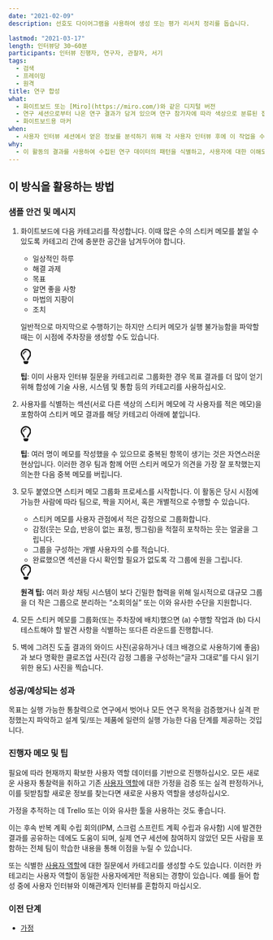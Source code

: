 ```yaml
---
date: "2021-02-09"
description: 선호도 다이어그램을 사용하여 생성 또는 평가 리서치 정리를 돕습니다.

lastmod: "2021-03-17"
length: 인터뷰당 30~60분
participants: 인터뷰 진행자, 연구자, 관찰자, 서기
tags:
  - 검색
  - 프레이밍
  - 원격
title: 연구 합성
what:
  - 화이트보드 또는 [Miro](https://miro.com/)와 같은 디지털 버전
  - 연구 세션으로부터 나온 연구 결과가 담겨 있으며 연구 참가자에 따라 색상으로 분류된 접착식 메모
  - 화이트보드용 마커
when:
  - 사용자 인터뷰 세션에서 얻은 정보를 분석하기 위해 각 사용자 인터뷰 후에 이 작업을 수행하는 것이 이상적입니다.
why:
  - 이 활동의 결과를 사용하여 수집된 연구 데이터의 패턴을 식별하고, 사용자에 대한 이해도를 향상하며, 취할 수 있는 조치 항목(결론이 나지 않는 결과를 확인하기 위한 재검사 포함)을 식별합니다. 이러한 결과는 개인(즉, 인구 통계, 행동, 우려 사항, 동기 부여 요인 등)을 대상으로 수행한 가정의 옳고 그름을 판별할 수 있습니다. 결과를 바탕으로 행동의 원인과 취해야 할 조치에 대해 대화를 나눌 수 있습니다.
---
```


<h2 id="how-to-use-this-method">이 방식을 활용하는
방법</h2>

<div class="bg-gray-dark p-lg-5 p-3 mb-4"><div
class="col-lg-9"><h3
id="sample-agenda--prompts">샘플 안건 및 메시지</h3>

<ol>

<li>

<p>화이트보드에 다음 카테고리를 작성합니다. 이때 많은 수의 스티커 메모를 붙일 수 있도록 카테고리 간에 충분한
공간을 남겨두어야 합니다.</p>

<ul>

<li>일상적인 하루</li>

<li>해결 과제</li>

<li>목표</li>

<li>알면 좋을 사항</li>

<li>마법의 지팡이</li>

<li>조치</li>

</ul>

<p>일반적으로 마지막으로 수행하기는 하지만 스티커 메모가 실행 불가능함을 파악할 때는 이 시점에 주차장을 생성할
수도 있습니다.</p>

<div class="callout td-box--gray-darkest p-3 my-5
border-bottom border-right border-left border-top row"><div
class="col-1 row align-items-center
justify-content-center"><svg height="30"
aria-hidden="true" focusable="false"
data-prefix="far" data-icon="lightbulb"
role="img" xmlns="http://www.w3.org/2000/svg"
viewBox="0 0 352 512" class="svg-inline--fa
fa-lightbulb"><path fill="currentColor"
d="M176 80c-52.94 0-96 43.06-96 96 0 8.84 7.16 16 16 16s16-7.16
16-16c0-35.3 28.72-64 64-64 8.84 0 16-7.16 16-16s-7.16-16-16-16zM96.06
459.17c0 3.15.93 6.22 2.68 8.84l24.51 36.84c2.97 4.46 7.97 7.14 13.32
7.14h78.85c5.36 0 10.36-2.68 13.32-7.14l24.51-36.84c1.74-2.62 2.67-5.7
2.68-8.84l.05-43.18H96.02l.04 43.18zM176 0C73.72 0 0 82.97 0 176c0
44.37 16.45 84.85 43.56 115.78 16.64 18.99 42.74 58.8 52.42
92.16v.06h48v-.12c-.01-4.77-.72-9.51-2.15-14.07-5.59-17.81-22.82-64.77-62.17-109.67-20.54-23.43-31.52-53.15-31.61-84.14-.2-73.64
59.67-128 127.95-128 70.58 0 128 57.42 128 128 0 30.97-11.24
60.85-31.65 84.14-39.11 44.61-56.42 91.47-62.1 109.46a47.507 47.507 0
0 0-2.22 14.3v.1h48v-.05c9.68-33.37 35.78-73.18 52.42-92.16C335.55
260.85 352 220.37 352 176 352 78.8 273.2 0 176 0z"
class=""></path></svg></div><div
class="col-11"><p><strong>팁</strong>:
이미 사용자 인터뷰 질문을 카테고리로 그룹화한 경우 목표 결과를 더 많이 얻기 위해 합성에 기술 사용, 시스템 및 통합 등의
카테고리를 사용하십시오.</p></div></div>

</li>

<li>

<p>사용자를 식별하는 섹션(서로 다른 색상의 스티커 메모에 각 사용자를 적은 메모)을 포함하여 스티커 메모 결과를
해당 카테고리 아래에 붙입니다.</p>

<div class="callout td-box--gray-darkest p-3 my-5
border-bottom border-right border-left border-top row"><div
class="col-1 row align-items-center
justify-content-center"><svg height="30"
aria-hidden="true" focusable="false"
data-prefix="far" data-icon="lightbulb"
role="img" xmlns="http://www.w3.org/2000/svg"
viewBox="0 0 352 512" class="svg-inline--fa
fa-lightbulb"><path fill="currentColor"
d="M176 80c-52.94 0-96 43.06-96 96 0 8.84 7.16 16 16 16s16-7.16
16-16c0-35.3 28.72-64 64-64 8.84 0 16-7.16 16-16s-7.16-16-16-16zM96.06
459.17c0 3.15.93 6.22 2.68 8.84l24.51 36.84c2.97 4.46 7.97 7.14 13.32
7.14h78.85c5.36 0 10.36-2.68 13.32-7.14l24.51-36.84c1.74-2.62 2.67-5.7
2.68-8.84l.05-43.18H96.02l.04 43.18zM176 0C73.72 0 0 82.97 0 176c0
44.37 16.45 84.85 43.56 115.78 16.64 18.99 42.74 58.8 52.42
92.16v.06h48v-.12c-.01-4.77-.72-9.51-2.15-14.07-5.59-17.81-22.82-64.77-62.17-109.67-20.54-23.43-31.52-53.15-31.61-84.14-.2-73.64
59.67-128 127.95-128 70.58 0 128 57.42 128 128 0 30.97-11.24
60.85-31.65 84.14-39.11 44.61-56.42 91.47-62.1 109.46a47.507 47.507 0
0 0-2.22 14.3v.1h48v-.05c9.68-33.37 35.78-73.18 52.42-92.16C335.55
260.85 352 220.37 352 176 352 78.8 273.2 0 176 0z"
class=""></path></svg></div><div
class="col-11"><p><strong>팁</strong>:
여러 명이 메모를 작성했을 수 있으므로 중복된 항목이 생기는 것은 자연스러운 현상입니다. 이러한 경우 팀과 함께 어떤 스티커
메모가 의견을 가장 잘 포착했는지 의논한 다음 중복 메모를
버립니다.</p></div></div>

</li>

<li>

<p>모두 붙였으면 스티커 메모 그룹화 프로세스를 시작합니다. 이 활동은 당시 시점에 가능한 사람에 따라 팀으로,
짝을 지어서, 혹은 개별적으로 수행할 수 있습니다.</p>

<ul>

<li>스티커 메모를 사용자 관점에서 적은 감정으로 그룹화합니다.</li>

<li>감정(웃는 모습, 반응이 없는 표정, 찡그림)을 적절히 포착하는 웃는 얼굴을 그립니다.</li>

<li>그룹을 구성하는 개별 사용자의 수를 적습니다.</li>

<li>완료했으면 섹션을 다시 확인할 필요가 없도록 각 그룹에 원을 그립니다.</li>

</ul>

<div class="callout td-box--gray-darkest p-3 my-5
border-bottom border-right border-left border-top row"><div
class="col-1 row align-items-center
justify-content-center"><svg height="30"
aria-hidden="true" focusable="false"
data-prefix="far" data-icon="lightbulb"
role="img" xmlns="http://www.w3.org/2000/svg"
viewBox="0 0 352 512" class="svg-inline--fa
fa-lightbulb"><path fill="currentColor"
d="M176 80c-52.94 0-96 43.06-96 96 0 8.84 7.16 16 16 16s16-7.16
16-16c0-35.3 28.72-64 64-64 8.84 0 16-7.16 16-16s-7.16-16-16-16zM96.06
459.17c0 3.15.93 6.22 2.68 8.84l24.51 36.84c2.97 4.46 7.97 7.14 13.32
7.14h78.85c5.36 0 10.36-2.68 13.32-7.14l24.51-36.84c1.74-2.62 2.67-5.7
2.68-8.84l.05-43.18H96.02l.04 43.18zM176 0C73.72 0 0 82.97 0 176c0
44.37 16.45 84.85 43.56 115.78 16.64 18.99 42.74 58.8 52.42
92.16v.06h48v-.12c-.01-4.77-.72-9.51-2.15-14.07-5.59-17.81-22.82-64.77-62.17-109.67-20.54-23.43-31.52-53.15-31.61-84.14-.2-73.64
59.67-128 127.95-128 70.58 0 128 57.42 128 128 0 30.97-11.24
60.85-31.65 84.14-39.11 44.61-56.42 91.47-62.1 109.46a47.507 47.507 0
0 0-2.22 14.3v.1h48v-.05c9.68-33.37 35.78-73.18 52.42-92.16C335.55
260.85 352 220.37 352 176 352 78.8 273.2 0 176 0z"
class=""></path></svg></div><div
class="col-11"><p><strong>원격
팁:</strong> 여러 화상 채팅 시스템이 보다 긴밀한 협력을 위해 일시적으로 대규모 그룹을 더 작은 그룹으로
분리하는 “소회의실” 또는 이와 유사한 수단을 지원합니다.</p></div></div>

</li>

<li>

<p>모든 스티커 메모를 그룹화(또는 주차장에 배치)했으면 (a) 수행할 작업과 (b) 다시 테스트해야 할 발견
사항을 식별하는 또다른 라운드를 진행합니다.</p>

</li>

<li>

<p>벽에 그려진 도출 결과의 와이드 사진(공유하거나 데크 배경으로 사용하기에 좋음)과 보다 명확한 클로즈업
사진(각 감정 그룹을 구성하는“글자 그대로”를 다시 읽기 위한 용도) 사진을 찍습니다.</p>

</li>

</ol>

</div></div>

<div class="bg-gray-dark p-lg-5 p-3 mb-4"><div
class="col-lg-9"><h3
id="successexpected-outcomes">성공/예상되는 성과</h3>

<p>목표는 실행 가능한 통찰력으로 연구에서 벗어나 모든 연구 목적을 검증했거나 실격 판정했는지 파악하고 설계
및/또는 제품에 일련의 실행 가능한 다음 단계를 제공하는 것입니다.</div></div>

<div class="bg-gray-dark p-lg-5 p-3 mb-4"><div
class="col-lg-9"><h3
id="facilitator-notes--tips">진행자 메모 및 팁</h3>

<p>필요에 따라 현재까지 확보한 사용자 역할 데이터를 기반으로 진행하십시오. 모든 새로운 사용자 통찰력을 취하고
기존 <a
href="/practices/personas/">사용자
역할</a>에 대한 가정을 검증 또는 실격 판정하거나, 이를 뒷받침할 새로운 정보를 찾는다면 새로운 사용자 역할을
생성하십시오.</p>

<p>가정을 추적하는 데 Trello 또는 이와 유사한 툴을 사용하는 것도 좋습니다.</p>

<p>이는 후속 반복 계획 수립 회의(IPM, 스크럼 스프린트 계획 수립과 유사함) 시에 발견한 결과를 공유하는
데에도 도움이 되며, 실제 연구 세션에 참여하지 않았던 모든 사람을 포함하는 전체 팀이 학습한 내용을 통해 이점을 누릴 수
있습니다.</p>

<p>또는 식별한 <a
href="/practices/personas/">사용자
역할</a>에 대한 질문에서 카테고리를 생성할 수도 있습니다. 이러한 카테고리는 사용자 역할이 동일한 사용자에게만
적용되는 경향이 있습니다. 예를 들어 합성 중에 사용자 인터뷰와 이해관계자 인터뷰를 혼합하지 마십시오.</p>

</div></div>

<div class="bg-gray-dark p-lg-5 p-3 mb-4"><div
class="col-lg-9"><h3 id="preceding">이전
단계</h3>

<ul>

<li><a
href="/practices/assumptions/">가정</a></li>

</ul>

</div></div>
